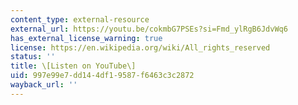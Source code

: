 ```yaml
---
content_type: external-resource
external_url: https://youtu.be/cokmbG7PSEs?si=Fmd_ylRgB6JdvWq6
has_external_license_warning: true
license: https://en.wikipedia.org/wiki/All_rights_reserved
status: ''
title: \[Listen on YouTube\]
uid: 997e99e7-dd14-4df1-9587-f6463c3c2872
wayback_url: ''
---
```

